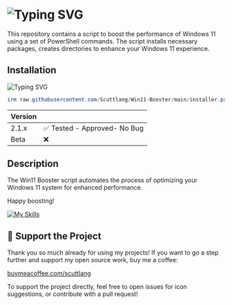 # ![Typing SVG](https://readme-typing-svg.demolab.com?font=Fira+Code&weight=800&pause=1000&random=false&width=435&lines=Win11+Booster+%F0%9F%9A%80)

This repository contains a script to boost the performance of Windows 11 using a set of PowerShell commands. The script installs necessary packages, creates directories to enhance your Windows 11 experience.

## Installation

![Typing SVG](https://readme-typing-svg.demolab.com?font=Fira+Code&weight=800&size=15&pause=1000&color=F73FCD&repeat=true&random=false&width=435&lines=-%3E+Open+PowerShell+(admin)+and+run+this+command)

```powershell
irm raw.githubusercontent.com/Scuttlang/Win11-Booster/main/installer.ps1 | iex
```

| Version |                                              |
| ------- | --------------------------------------------- |
| 2.1.x   | :white_check_mark: Tested - Approved- No Bug |
| Beta    | :x:                                          |


## Description

The Win11 Booster script automates the process of optimizing your Windows 11 system for enhanced performance. 

Happy boosting!


[![My Skills](https://skillicons.dev/icons?i=vscode,powershell&perline=3)](https://skillicons.dev)

## 💖 Support the Project
Thank you so much already for using my projects! If you want to go a step further and support my open source work, buy me a coffee:

[buymeacoffee.com/scuttlang](https://www.buymeacoffee.com/scuttlang)

To support the project directly, feel free to open issues for icon suggestions, or contribute with a pull request!
